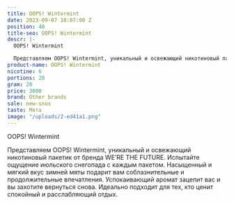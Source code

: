 ```yaml
---
title: OOPS! Wintermint
date: 2023-09-07 18:07:00 Z
position: 40
title-seo: OOPS! Wintermint
descr: |-
  OOPS! Wintermint

  Представляем OOPS! Wintermint, уникальный и освежающий никотиновый пакетик от бренда WE’RE THE FUTURE. Испытайте ощущение июльского снегопада с каждым пакетом. Насыщенный и мягкий вкус зимней мяты подарит вам соблазнительные и продолжительные впечатления. Успокаивающий аромат зацепит вас и вы захотите вернуться снова. Идеально подходит для тех, кто ценит спокойный и расслабляющий отдых.
product-name: OOPS! Wintermint
nicotine: 6
portions: 20
gram: 20
price: 3000
brand: Other brands
sale: new-snus
taste: Мята
image: "/uploads/2-ed41a1.png"
---
```


OOPS! Wintermint

Представляем OOPS! Wintermint, уникальный и освежающий никотиновый пакетик от бренда WE’RE THE FUTURE. Испытайте ощущение июльского снегопада с каждым пакетом. Насыщенный и мягкий вкус зимней мяты подарит вам соблазнительные и продолжительные впечатления. Успокаивающий аромат зацепит вас и вы захотите вернуться снова. Идеально подходит для тех, кто ценит спокойный и расслабляющий отдых.